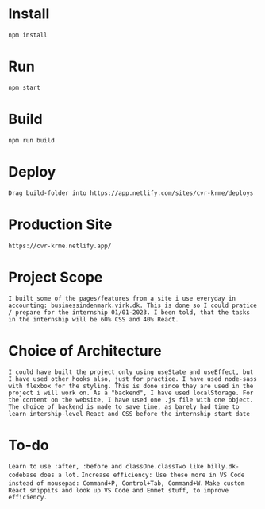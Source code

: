 # Install

`npm install`

# Run

`npm start`

# Build

`npm run build`

# Deploy

`Drag build-folder into https://app.netlify.com/sites/cvr-krme/deploys`

# Production Site

`https://cvr-krme.netlify.app/`

# Project Scope

`I built some of the pages/features from a site i use everyday in accounting: businessindenmark.virk.dk. This is done so I could pratice / prepare for the internship 01/01-2023. I been told, that the tasks in the internship will be 60% CSS and 40% React.`

# Choice of Architecture

`I could have built the project only using useState and useEffect, but I have used other hooks also, just for practice. I have used node-sass with flexbox for the styling. This is done since they are used in the project i will work on. As a "backend", I have used localStorage. For the content on the website, I have used one .js file with one object. The choice of backend is made to save time, as barely had time to learn intership-level React and CSS before the internship start date`

# To-do

`Learn to use :after, :before and classOne.classTwo like billy.dk-codebase does a lot.`
`Increase efficiency: Use these more in VS Code instead of mousepad: Command+P, Control+Tab, Command+W.`
`Make custom React snippits and look up VS Code and Emmet stuff, to improve efficiency.`
